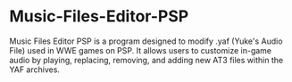 # Music-Files-Editor-PSP
Music Files Editor PSP is a program designed to modify .yaf (Yuke's Audio File) used in WWE games on PSP. It allows users to customize in-game audio by playing, replacing, removing, and adding new AT3 files within the YAF archives.

